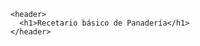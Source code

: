 <!DOCTYPE html>
<html lang="es">
<head>
  <meta charset="UTF-8" />
  <meta http-equiv="X-UA-Compatible" content="IE=edge" />
  <meta name="viewport" content="width=device-width, initial-scale=1.0" />
  <title>Repositorio PANADERÍA BÁSICA</title>
<link href="https://fonts.googleapis.com/css?family=Open+Sans+Condensed:300%7CSonsie+One" rel="stylesheet" type="text/css">
    <link rel="stylesheet" href="style.css">
  </head>

<body>
   <!-- NOTA. NO EDITAR. Aquí va el encabezado principal de las página del sitio web -->

    <header>
      <h1>Recetario básico de Panadería</h1>
    </header>



